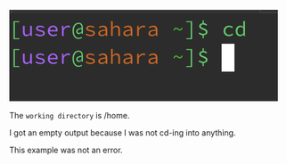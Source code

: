 ![Image](cd-no-command.png)

The `working directory` is /home.

I got an empty output because I was not cd-ing into anything.

This example was not an error.
